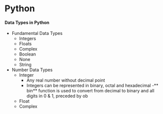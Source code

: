 # Python

#### Data Types in Python
- Fundamental Data Types
   - Integers
   - Floats
   - Complex
   - Boolean
   - None
   - String
- Number Data Types
   - Integer 
     - Any real number without decimal point
     - Integers can be represented in binary, octal and hexadecimal
     -** bin** function is used to convert from decimal to binary and all digits in 0 & 1, preceded by ob 
   - Float
   - Complex
